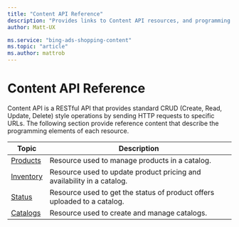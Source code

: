 ```yaml
---
title: "Content API Reference"
description: "Provides links to Content API resources, and programming elements of each of the Content API."
author: Matt-UX

ms.service: "bing-ads-shopping-content"
ms.topic: "article"
ms.author: mattrob
---
```


# Content API Reference

Content API is a RESTful API that provides standard CRUD (Create, Read, Update, Delete) style operations by sending HTTP requests to specific URLs. The following section provide reference content that describe the programming elements of each resource.

|Topic|Description|
|---------|---------------
|[Products](products-resource.md)|Resource used to manage products in a catalog.
|[Inventory](inventory-resource.md)|Resource used to update product pricing and availability in a catalog.
|[Status](status-resource.md)|Resource used to get the status of product offers uploaded to a catalog.
|[Catalogs](catalogs-resource.md)|Resource used to create and manage catalogs.
